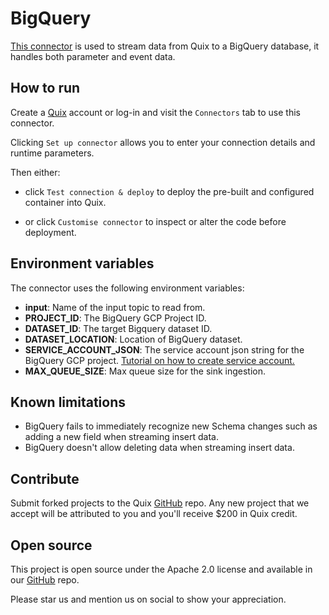 # BigQuery

[This connector](https://github.com/quixio/quix-samples/tree/main/python/destinations/big_query) is used to stream data from Quix to a BigQuery database, it handles both parameter and event data.

## How to run

Create a [Quix](https://portal.platform.quix.io/signup?xlink=github) account or log-in and visit the `Connectors` tab to use this connector.

Clicking `Set up connector` allows you to enter your connection details and runtime parameters.

Then either: 
* click `Test connection & deploy` to deploy the pre-built and configured container into Quix. 

* or click `Customise connector` to inspect or alter the code before deployment.

## Environment variables

The connector uses the following environment variables:

- **input**: Name of the input topic to read from.
- **PROJECT_ID**: The BigQuery GCP Project ID.
- **DATASET_ID**: The target Bigquery dataset ID.
- **DATASET_LOCATION**: Location of BigQuery dataset.
- **SERVICE_ACCOUNT_JSON**: The service account json string for the BigQuery GCP project. [Tutorial on how to create service account.](https://cloud.google.com/iam/docs/creating-managing-service-accounts#iam-service-accounts-create-console)
- **MAX_QUEUE_SIZE**: Max queue size for the sink ingestion.

## Known limitations 
- BigQuery fails to immediately recognize new Schema changes such as adding a new field when streaming insert data.
- BigQuery doesn't allow deleting data when streaming insert data.

## Contribute

Submit forked projects to the Quix [GitHub](https://github.com/quixio/quix-samples) repo. Any new project that we accept will be attributed to you and you'll receive $200 in Quix credit.

## Open source

This project is open source under the Apache 2.0 license and available in our [GitHub](https://github.com/quixio/quix-samples) repo.

Please star us and mention us on social to show your appreciation.

